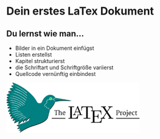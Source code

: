# Dein erstes LaTex Dokument


## Du lernst wie man...

- Bilder in ein Dokument einfügst
- Listen erstellst
- Kapitel strukturierst
- die Schriftart und Schriftgröße variierst
- Quellcode vernünftig einbindest


<img src="latex2.png" alt="latex" width="350"/>
